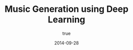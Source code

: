 ---
author:
  name: "Ameen Shaikh"
date: 2014-09-28
linktitle: Creating a New Theme
type:
- projects
title: Music Generation using Deep Learning
weight: 10
series:
- Hugo 101
---